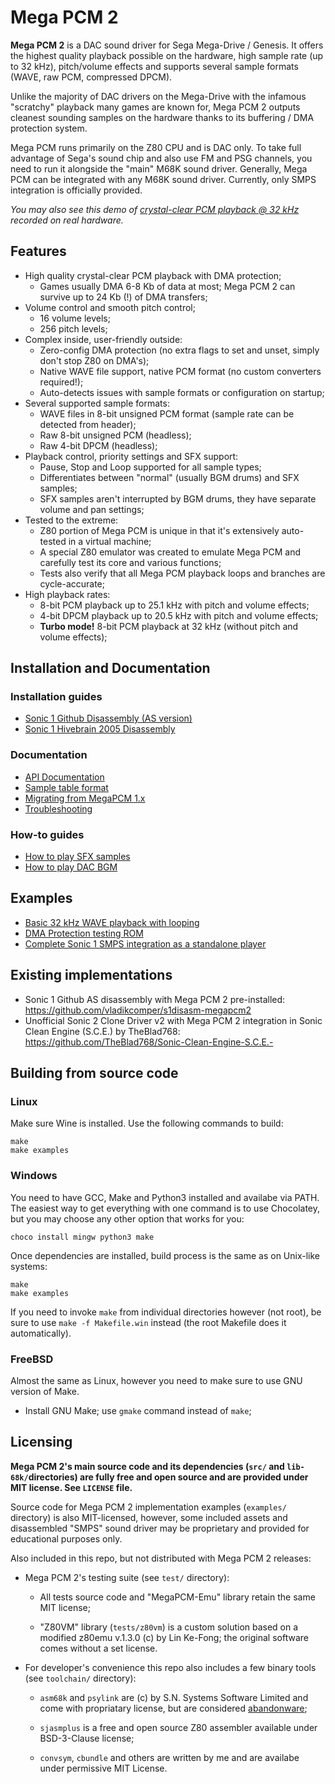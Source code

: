 
# Mega PCM 2

**Mega PCM 2** is a DAC sound driver for Sega Mega-Drive / Genesis. It offers the highest quality playback possible on the hardware, high sample rate (up to 32 kHz), pitch/volume effects and supports several sample formats (WAVE, raw PCM, compressed DPCM).

Unlike the majority of DAC drivers on the Mega-Drive with the infamous "scratchy" playback many games are known for, Mega PCM 2 outputs cleanest sounding samples on the hardware thanks to its buffering / DMA protection system.

Mega PCM runs primarily on the Z80 CPU and is DAC only. To take full advantage of Sega's sound chip and also use FM and PSG channels, you need to run it alongside the "main" M68K sound driver. Generally, Mega PCM can be integrated with any M68K sound driver. Currently, only SMPS integration is officially provided.

_You may also see this demo of [crystal-clear PCM playback @ 32 kHz](https://www.youtube.com/watch?v=4RZbvuL2m1c) recorded on real hardware._

## Features

- High quality crystal-clear PCM playback with DMA protection;
    - Games usually DMA 6-8 Kb of data at most; Mega PCM 2 can survive up to 24 Kb (!) of DMA transfers;
- Volume control and smooth pitch control;
	- 16 volume levels;
	- 256 pitch levels;
- Complex inside, user-friendly outside:
	- Zero-config DMA protection (no extra flags to set and unset, simply don't stop Z80 on DMA's);
	- Native WAVE file support, native PCM format (no custom converters required!);
	- Auto-detects issues with sample formats or configuration on startup;
- Several supported sample formats:
	- WAVE files in 8-bit unsigned PCM format (sample rate can be detected from header);
	- Raw 8-bit unsigned PCM (headless);
	- Raw 4-bit DPCM (headless);
- Playback control, priority settings and SFX support:
	- Pause, Stop and Loop supported for all sample types;
	- Differentiates between "normal" (usually BGM drums) and SFX samples;
	- SFX samples aren't interrupted by BGM drums, they have separate volume and pan settings;
- Tested to the extreme:
	- Z80 portion of Mega PCM is unique in that it's extensively auto-tested in a virtual machine;
	- A special Z80 emulator was created to emulate Mega PCM and carefully test its core and various functions;
	- Tests also verify that all Mega PCM playback loops and branches are cycle-accurate;
- High playback rates:
	- 8-bit PCM playback up to 25.1 kHz with pitch and volume effects;
	- 4-bit DPCM playback up to 20.5 kHz with pitch and volume effects;
	- **Turbo mode!** 8-bit PCM playback at 32 kHz (without pitch and volume effects);

## Installation and Documentation

### Installation guides

- [Sonic 1 Github Disassembly (AS version)](docs/1-installation/Sonic-1-Github-AS.md)
- [Sonic 1 Hivebrain 2005 Disassembly](docs/1-installation/Sonic-1-Hivebrain-2005.md)

### Documentation

- [API Documentation](docs/API.md)
- [Sample table format](docs/Sample_table_format.md)
- [Migrating from MegaPCM 1.x](docs/Migration_from_MegaPCM_1.x.md)
- [Troubleshooting](docs/Troubleshooting.md)

### How-to guides

- [How to play SFX samples](docs/3-how-tos/Playing_DAC_SFX.md)
- [How to play DAC BGM](docs/3-how-tos/Playing_DAC_BGM_with_SMPS.md)

## Examples

- [Basic 32 kHz WAVE playback with looping](examples/sample-tester)
- [DMA Protection testing ROM](examples/dma-survival-test)
- [Complete Sonic 1 SMPS integration as a standalone player](examples/s1-smps-integration)

## Existing implementations

- Sonic 1 Github AS disassembly with Mega PCM 2 pre-installed: https://github.com/vladikcomper/s1disasm-megapcm2
- Unofficial Sonic 2 Clone Driver v2 with Mega PCM 2 integration in Sonic Clean Engine (S.C.E.) by TheBlad768: https://github.com/TheBlad768/Sonic-Clean-Engine-S.C.E.-


## Building from source code

### Linux

Make sure Wine is installed. Use the following commands to build:

```
make
make examples
```

### Windows

You need to have GCC, Make and Python3 installed and availabe via PATH. The easiest way to get everything with one command is to use Chocolatey, but you may choose any other option that works for you:

```
choco install mingw python3 make
```

Once dependencies are installed, build process is the same as on Unix-like systems:

```
make
make examples
```

If you need to invoke `make` from individual directories however (not root), be sure to use `make -f Makefile.win` instead (the root Makefile does it automatically).

### FreeBSD

Almost the same as Linux, however you need to make sure to use GNU version of Make.

- Install GNU Make; use `gmake` command instead of `make`;

## Licensing

**Mega PCM 2's main source code and its dependencies (`src/` and `lib-68k/`directories) are fully free and open source and are provided under MIT license. See `LICENSE` file.**

Source code for Mega PCM 2 implementation examples (`examples/` directory) is also MIT-licensed, however, some included assets and disassembled "SMPS" sound driver may be proprietary and provided for educational purposes only.

Also included in this repo, but not distributed with Mega PCM 2 releases:

- Mega PCM 2's testing suite (see `test/` directory):

    - All tests source code and "MegaPCM-Emu" library retain the same MIT license;

    - "Z80VM" library (`tests/z80vm`) is a custom solution based on a modified z80emu v.1.3.0 (c) by Lin Ke-Fong; the original software comes without a set license.

- For developer's convenience this repo also includes a few binary tools (see `toolchain/` directory):

   - `asm68k` and `psylink` are (c) by S.N. Systems Software Limited and come with propriatary license, but are considered [abandonware](https://en.wikipedia.org/wiki/Abandonware);

   - `sjasmplus` is a free and open source Z80 assembler available under BSD-3-Clause license;

   - `convsym`, `cbundle` and others are written by me and are availabe under permissive MIT License.
